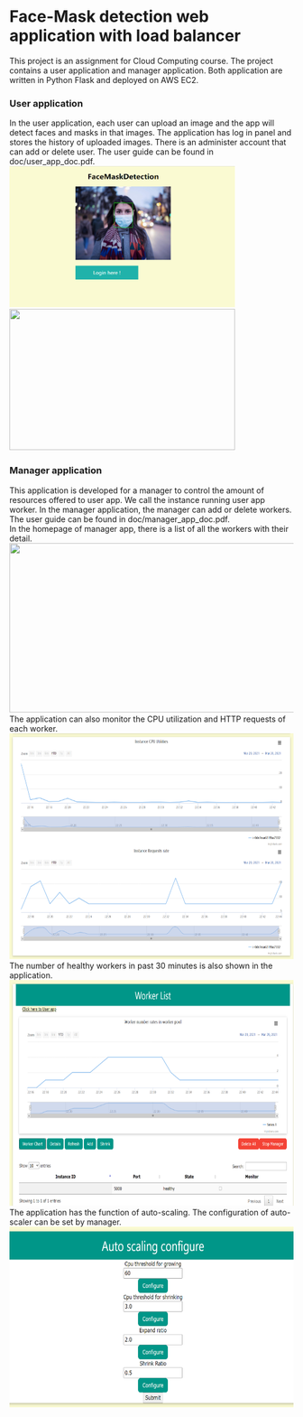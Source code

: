 # Face-Mask detection web application with load balancer
This project is an assignment for Cloud Computing course. The project contains a user application and manager application. Both application are written in Python Flask and deployed on AWS EC2.
<br>
### User application
In the user application, each user can upload an image and the app will detect faces and masks in that images. The application has log in panel and stores the history of uploaded images. There is an administer account that can add or delete user. The user guide can be found in doc/user_app_doc.pdf.
<br>
<img src="https://github.com/SPDQ/ECE1779_A2/blob/master/doc/userapp_home.png" height="250px" width="400px">
<img src="https://github.com/SPDQ/Face-Mask-Detection-Web-Application/blob/master/doc/user_detect.png" height="250px" width="400px">
<br>
### Manager application
This application is developed for a manager to control the amount of resources offered to user app. We call the instance running user app worker. In the manager application, the manager can add or delete workers. The user guide can be found in doc/manager_app_doc.pdf. 
<br>
In the homepage of manager app, there is a list of all the workers with their detail.
<br>
<img src="https://github.com/SPDQ/Face-Mask-Detection-Web-Application/blob/master/doc/manager_list.png" height="300px" width="600px">
<br>
The application can also monitor the CPU utilization and HTTP requests of each worker. 
<br>
<img src="https://github.com/SPDQ/ECE1779_A2/blob/master/doc/manager_cpu.png" height="400px" width="600px">
<br>
The number of healthy workers in past 30 minutes is also shown in the application. 
<br>
<img src="https://github.com/SPDQ/ECE1779_A2/blob/master/doc/manager_wknum.png" height="400px" width="600px">
<br>
The application has the function of auto-scaling. The configuration of auto-scaler can be set by manager. 
<br>
<img src="https://github.com/SPDQ/ECE1779_A2/blob/master/doc/auto_scaler_config.png" height="320px" width="600px">
<br>
